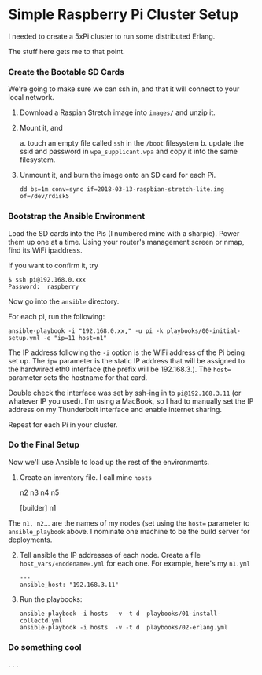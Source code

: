 # Simple Raspberry Pi Cluster Setup

I needed to create a 5xPi cluster to run some distributed Erlang.

The stuff here gets me to that point.

### Create the Bootable SD Cards

We're going to make sure we can ssh in, and that it will connect to your local network.

1. Download a Raspian Stretch image into `images/` and unzip it.

2. Mount it, and

   a. touch an empty file called `ssh` in the `/boot` filesystem
   b. update the ssid and password in `wpa_supplicant.wpa` and copy
      it into the same filesystem.

3. Unmount it, and burn the image onto an SD card for each Pi.

       dd bs=1m conv=sync if=2018-03-13-raspbian-stretch-lite.img of=/dev/rdisk5

### Bootstrap the Ansible Environment

Load the SD cards into the Pis (I numbered mine with a sharpie). Power them up
one at a time. Using your router's management screen or nmap, find its WiFi ipaddress.

If you want to confirm it, try

    $ ssh pi@192.168.0.xxx
    Password:  raspberry

Now go into the `ansible` directory.

For each pi, run the following:

    ansible-playbook -i "192.168.0.xx," -u pi -k playbooks/00-initial-setup.yml -e "ip=11 host=n1"

The IP address following the `-i` option is the WiFi address of the Pi being set up. The `ip=` parameter
is the static IP address that will be assigned to the hardwired eth0 interface (the prefix will be
192.168.3.). The `host=` parameter sets the hostname for that card.

Double check the interface was set by ssh-ing in to `pi@192.168.3.11` (or whatever IP you used). I'm
using a MacBook, so I had to manually set the IP address on my Thunderbolt interface and enable internet
sharing.

Repeat for each Pi in your cluster.

### Do the Final Setup

Now we'll use Ansible to load up the rest of the environments.

1. Create an inventory file. I call mine `hosts`

    n2
    n3
    n4
    n5

    [builder]
    n1

  The `n1, n2`... are the names of my nodes (set using the `host=` parameter to
  `ansible_playbook` above. I nominate one machine to be the build server for
  deployments.

2. Tell ansible the IP addresses of each node. Create a file
   `host_vars/«nodename».yml` for each one. For example, here's my `n1.yml`

       ---
       ansible_host: "192.168.3.11"

3. Run the playbooks:

       ansible-playbook -i hosts  -v -t d  playbooks/01-install-collectd.yml
       ansible-playbook -i hosts  -v -t d  playbooks/02-erlang.yml

### Do something cool

. . .
